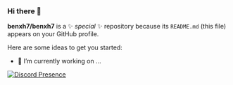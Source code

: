 ### Hi there 👋

**benxh7/benxh7** is a ✨ _special_ ✨ repository because its `README.md` (this file) appears on your GitHub profile.

Here are some ideas to get you started:

- 🔭 I’m currently working on ...

[![Discord Presence](https://lanyard.cnrad.dev/api/500095712348995584)](https://discord.com/users/500095712348995584)
